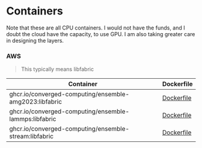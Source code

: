 # Containers

Note that these are all CPU containers. I would not have the funds, and I doubt the cloud have the capacity, to use GPU.
I am also taking greater care in designing the layers.

### AWS 

> This typically means libfabric


| Container                                               |  Dockerfile                          |
|---------------------------------------------------------|--------------------------------------|
| ghcr.io/converged-computing/ensemble-amg2023:libfabric  | [Dockerfile](amg2023/Dockerfile)     |
| ghcr.io/converged-computing/ensemble-lammps:libfabric   | [Dockerfile](lammps/Dockerfile)      |
| ghcr.io/converged-computing/ensemble-stream:libfabric   | [Dockerfile](stream/Dockerfile)      |
